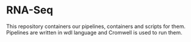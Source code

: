 RNA-Seq
=======

This repository containers our pipelines, containers and scripts for them.
Pipelines are written in wdl language and Cromwell is used to run them. 